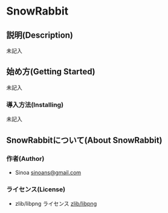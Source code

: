# SnowRabbit

## 説明(Description)

未記入

## 始め方(Getting Started)

未記入

### 導入方法(Installing)

未記入

## SnowRabbitについて(About SnowRabbit)

### 作者(Author)

* Sinoa <sinoans@gmail.com>

### ライセンス(License)

* zlib/libpng ライセンス
[zlib/libpng](https://opensource.org/licenses/Zlib)
